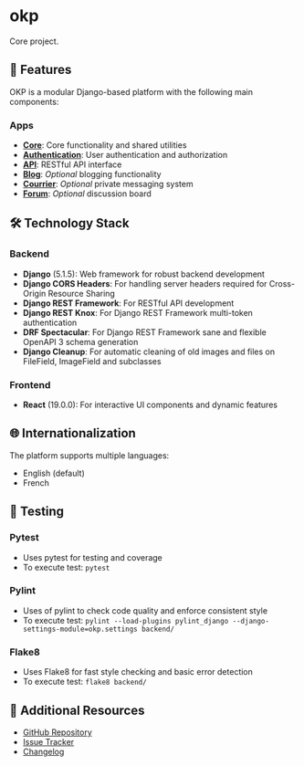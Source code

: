 # okp
Core project.

## 🌟 Features

OKP is a modular Django-based platform with the following main components:

### Apps
- **[Core](docs/apps/core.md)**: Core functionality and shared utilities
- **[Authentication](docs/apps/auth.md)**: User authentication and authorization
- **[API](docs/api/v1/index.md)**: RESTful API interface
- **[Blog](docs/apps/blog.md)**: *Optional* blogging functionality
- **[Courrier](docs/apps/courrier.md)**: *Optional* private messaging system
- **[Forum](docs/apps/forum.md)**: *Optional* discussion board

## 🛠️ Technology Stack

### Backend
- **Django** (5.1.5): Web framework for robust backend development
- **Django CORS Headers**: For handling server headers required for Cross-Origin Resource Sharing
- **Django REST Framework**: For RESTful API development
- **Django REST Knox**: For Django REST Framework multi-token authentication
- **DRF Spectacular**: For Django REST Framework sane and flexible OpenAPI 3 schema generation
- **Django Cleanup**: For automatic cleaning of old images and files on FileField, ImageField and subclasses

### Frontend
- **React** (19.0.0): For interactive UI components and dynamic features

## 🌐 Internationalization

The platform supports multiple languages:

- English (default)
- French

## 🧪 Testing

### Pytest
- Uses pytest for testing and coverage
- To execute test: `pytest`

### Pylint
- Uses of pylint to check code quality and enforce consistent style
- To execute test: `pylint --load-plugins pylint_django --django-settings-module=okp.settings backend/`

### Flake8
- Uses Flake8 for fast style checking and basic error detection
- To execute test: `flake8 backend/`

## 📖 Additional Resources

- [GitHub Repository](https://github.com/mcpronovost/okp-core)
- [Issue Tracker](https://github.com/mcpronovost/okp-core/issues)
- [Changelog](CHANGELOG.md)
